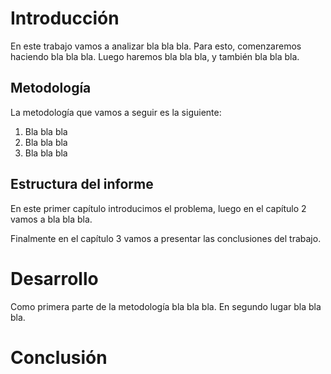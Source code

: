 # Introducción

En este trabajo vamos a analizar bla bla bla.
Para esto, comenzaremos haciendo bla bla bla.
Luego haremos bla bla bla, y también bla bla bla.

## Metodología

La metodología que vamos a seguir es la siguiente:

1. Bla bla bla
2. Bla bla bla
3. Bla bla bla

## Estructura del informe

En este primer capítulo introducimos el problema, luego en el capítulo 2 vamos a bla bla bla.

Finalmente en el capítulo 3 vamos a presentar las conclusiones del trabajo.

# Desarrollo

Como primera parte de la metodología bla bla bla.
En segundo lugar bla bla bla.

# Conclusión